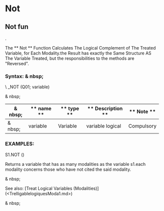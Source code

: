 # Not

## Not fun

.

The ** Not ** Function Calculates The Logical Complement of The Treated Variable, for Each Modality.the Result has exactly the Same Structure AS The Variable Treated, but the responsibilities to the methods are "Reversed".

### Syntax: & nbsp;

\ _NOT (Q01; variable)

& nbsp;

| & nbsp; | ** name ** | ** type ** | ** Description ** | ** Note ** |
| --- | --- | --- | --- | --- |
| & nbsp; | variable | Variable | variable logical | Compulsory |

### EXAMPLES:

S1.NOT ()

Returns a variable that has as many modalities as the variable s1.each modality concerns those who have not cited the said modality.

& nbsp;

See also: [Treat Logical Variables (Modalities)] (<TrelligablelogiquesModa1.md>)

& nbsp;
